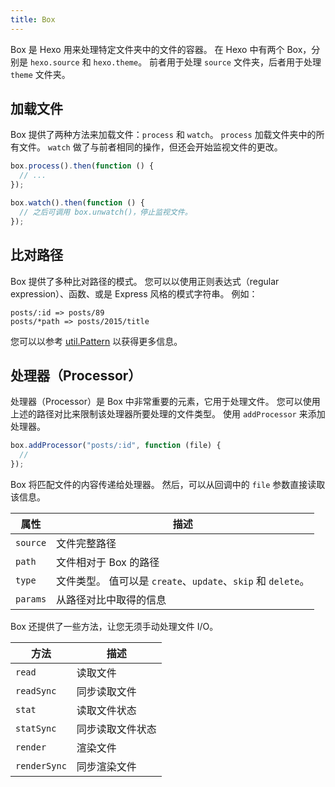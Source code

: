 ```yaml
---
title: Box
---
```


Box 是 Hexo 用来处理特定文件夹中的文件的容器。 在 Hexo 中有两个 Box，分别是 `hexo.source` 和 `hexo.theme`。 前者用于处理 `source` 文件夹，后者用于处理 `theme` 文件夹。

## 加载文件

Box 提供了两种方法来加载文件：`process` 和 `watch`。 `process` 加载文件夹中的所有文件。 `watch` 做了与前者相同的操作，但还会开始监视文件的更改。

```js
box.process().then(function () {
  // ...
});

box.watch().then(function () {
  // 之后可调用 box.unwatch()，停止监视文件。
});
```

## 比对路径

Box 提供了多种比对路径的模式。 您可以以使用正则表达式（regular expression）、函数、或是 Express 风格的模式字符串。 例如：

```plain
posts/:id => posts/89
posts/*path => posts/2015/title
```

您可以以参考 [util.Pattern][] 以获得更多信息。

## 处理器（Processor）

处理器（Processor）是 Box 中非常重要的元素，它用于处理文件。 您可以使用上述的路径对比来限制该处理器所要处理的文件类型。 使用 `addProcessor` 来添加处理器。

```js
box.addProcessor("posts/:id", function (file) {
  //
});
```

Box 将匹配文件的内容传递给处理器。 然后，可以从回调中的 `file` 参数直接读取该信息。

| 属性       | 描述                                              |
| -------- | ----------------------------------------------- |
| `source` | 文件完整路径                                          |
| `path`   | 文件相对于 Box 的路径                                   |
| `type`   | 文件类型。 值可以是 `create`、`update`、`skip` 和 `delete`。 |
| `params` | 从路径对比中取得的信息                                     |

Box 还提供了一些方法，让您无须手动处理文件 I/O。

| 方法           | 描述       |
| ------------ | -------- |
| `read`       | 读取文件     |
| `readSync`   | 同步读取文件   |
| `stat`       | 读取文件状态   |
| `statSync`   | 同步读取文件状态 |
| `render`     | 渲染文件     |
| `renderSync` | 同步渲染文件   |

[util.Pattern]: https://github.com/hexojs/hexo-util#patternrule
